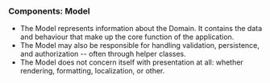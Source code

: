 ###  Components: Model
* The Model represents information about the Domain. It contains the data and behaviour that make up the core function of the application.
* The Model may also be responsible for handling validation, persistence, and authorization -- often through helper classes.
* The Model does not concern itself with presentation at all: whether rendering, formatting, localization, or other.

